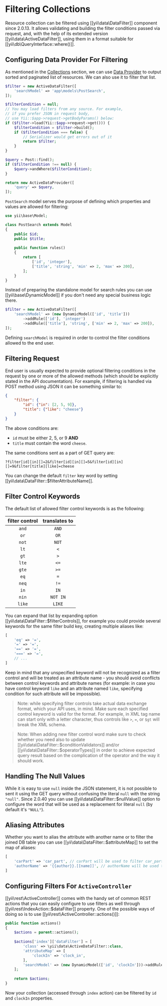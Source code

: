 Filtering Collections
=====================

Resource collection can be filtered using [[yii\data\DataFilter]] component since 2.0.13. It allows validating and 
building the filter conditions passed via request, and, with the help of its extended version [[yii\data\ActiveDataFilter]], 
using them in a format suitable for [[yii\db\QueryInterface::where()]].


## Configuring Data Provider For Filtering <span id="configuring-data-provider-for-filtering"></span>

As mentioned in the [Collections](rest-resources.md#collections) section, we can use 
[Data Provider](output-data-providers#data-providers) to output sorted and paginated list of resources. We can also use 
it to filter that list.

```php
$filter = new ActiveDataFilter([
    'searchModel' => 'app\models\PostSearch',
]);

$filterCondition = null;
// You may load filters from any source. For example,
// if you prefer JSON in request body,
// use Yii::$app->request->getBodyParams() below:
if ($filter->load(Yii::$app->request->get())) { 
    $filterCondition = $filter->build();
    if ($filterCondition === false) {
        // Serializer would get errors out of it
        return $filter;
    }
}

$query = Post::find();
if ($filterCondition !== null) {
    $query->andWhere($filterCondition);
}

return new ActiveDataProvider([
    'query' => $query,
]);
```

`PostSearch` model serves the purpose of defining which properties and values are allowed for filtering:

```php
use yii\base\Model;

class PostSearch extends Model 
{
    public $id;
    public $title;
    
    public function rules()
    {
        return [
            ['id', 'integer'],
            ['title', 'string', 'min' => 2, 'max' => 200],            
        ];
    }
}
```

Instead of preparing the standalone model for search rules you can use [[yii\base\DynamicModel]] if you don't need any 
special business logic there.

```php
$filter = new ActiveDataFilter([
    'searchModel' => (new DynamicModel(['id', 'title']))
        ->addRule(['id'], 'integer')
        ->addRule(['title'], 'string', ['min' => 2, 'max' => 200]),
]);
```

Defining `searchModel` is required in order to control the filter conditions allowed to the end user.


## Filtering Request <span id="filtering-request"></span>

End user is usually expected to provide optional filtering conditions in the request by one or more of the allowed 
methods (which should be explicitly stated in the API documentation). For example, if filtering is handled via POST 
method using JSON it can be something similar to:

```json
{
    "filter": {
        "id": {"in": [2, 5, 9]},
        "title": {"like": "cheese"}
    }
}
```

The above conditions are:
- `id` must be either 2, 5, or 9 **AND**
- `title` must contain the word `cheese`.

The same conditions sent as a part of GET query are:

```
?filter[id][in][]=2&filter[id][in][]=5&filter[id][in][]=9&filter[title][like]=cheese
```

You can change the default `filter` key word by setting [[yii\data\DataFilter::$filterAttributeName]].


## Filter Control Keywords <span id="filter-control-keywords"></span>

The default list of allowed filter control keywords is as the following:

| filter control | translates to |
|:--------------:|:-------------:|
|     `and`      |     `AND`     |
|      `or`      |     `OR`      |
|     `not`      |     `NOT`     |
|      `lt`      |      `<`      |
|      `gt`      |      `>`      |
|     `lte`      |     `<=`      |
|     `gte`      |     `>=`      |
|      `eq`      |      `=`      |
|     `neq`      |     `!=`      |
|      `in`      |     `IN`      |
|     `nin`      |   `NOT IN`    |
|     `like`     |    `LIKE`     |

You can expand that list by expanding option [[yii\data\DataFilter::$filterControls]], for example you could provide
several keywords for the same filter build key, creating multiple aliases like:

```php
[
    'eq' => '=',
    '=' => '=',
    '==' => '=',
    '===' => '=',
    // ...
]
```

Keep in mind that any unspecified keyword will not be recognized as a filter control and will be treated as an attribute 
name - you should avoid conflicts between control keywords and attribute names (for example: in case you have control 
keyword `like` and an attribute named `like`, specifying condition for such attribute will be impossible).

> Note: while specifying filter controls take actual data exchange format, which your API uses, in mind.
  Make sure each specified control keyword is valid for the format. For example, in XML tag name can start
  only with a letter character, thus controls like `>`, `=`, or `$gt` will break the XML schema.

> Note: When adding new filter control word make sure to check whether you need also to update 
  [[yii\data\DataFilter::$conditionValidators]] and/or [[yii\data\DataFilter::$operatorTypes]] in order to achieve
  expected query result based on the complication of the operator and the way it should work.


## Handling The Null Values <span id="handling-the-null-values"></span>

While it is easy to use `null` inside the JSON statement, it is not possible to sent it using the GET query without 
confusing the literal `null` with the string `"null"`. Since 2.0.40 you can use [[yii\data\DataFilter::$nullValue]] 
option to configure the word that will be used as a replacement for literal `null` (by default it's `"NULL"`).


## Aliasing Attributes <span id="aliasing-attributes"></span>

Whether you want to alias the attribute with another name or to filter the joined DB table you can use
[[yii\data\DataFilter::$attributeMap]] to set the map of aliases:

```php
[
    'carPart' => 'car_part', // carPart will be used to filter car_part property
    'authorName' => '{{author}}.[[name]]', // authorName will be used to filter name property of joined author table
]
```

## Configuring Filters For `ActiveController` <span id="configuring-filters-for-activecontroller"></span>

[[yii\rest\ActiveController]] comes with the handy set of common REST actions that you can easily configure to use 
filters as well through [[yii\rest\IndexAction::$dataFilter]] property. One of the possible ways of doing so is to use
[[yii\rest\ActiveController::actions()]]:

```php
public function actions()
{
    $actions = parent::actions();
    
    $actions['index']['dataFilter'] = [
        'class' => \yii\data\ActiveDataFilter::class,
        'attributeMap' => [
            'clockIn' => 'clock_in',
        ],
        'searchModel' => (new DynamicModel(['id', 'clockIn']))->addRule(['id', 'clockIn'], 'integer', ['min' => 1]),
    ];
    
    return $actions;
}
```

Now your collection (accessed through `index` action) can be filtered by `id` and `clockIn` properties.
